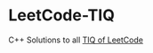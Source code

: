 # LeetCode-TIQ
C++ Solutions to all [TIQ of LeetCode](https://leetcode.com/explore/interview/card/top-interview-questions-easy)
